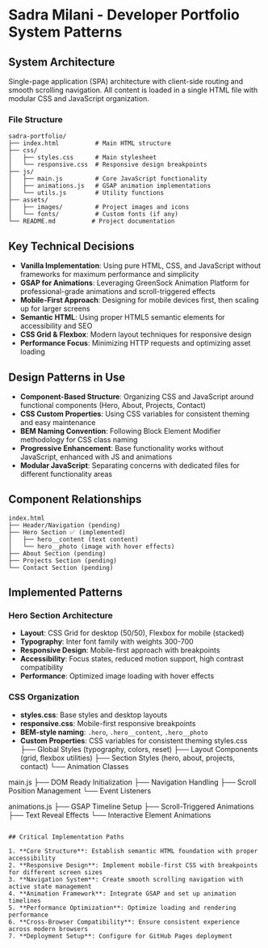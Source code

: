 # Sadra Milani - Developer Portfolio System Patterns

## System Architecture

Single-page application (SPA) architecture with client-side routing and smooth scrolling navigation. All content is loaded in a single HTML file with modular CSS and JavaScript organization.

### File Structure

```
sadra-portfolio/
├── index.html          # Main HTML structure
├── css/
│   ├── styles.css      # Main stylesheet
│   └── responsive.css  # Responsive design breakpoints
├── js/
│   ├── main.js         # Core JavaScript functionality
│   ├── animations.js   # GSAP animation implementations
│   └── utils.js        # Utility functions
├── assets/
│   ├── images/         # Project images and icons
│   └── fonts/          # Custom fonts (if any)
└── README.md          # Project documentation
```

## Key Technical Decisions

- **Vanilla Implementation**: Using pure HTML, CSS, and JavaScript without frameworks for maximum performance and simplicity
- **GSAP for Animations**: Leveraging GreenSock Animation Platform for professional-grade animations and scroll-triggered effects
- **Mobile-First Approach**: Designing for mobile devices first, then scaling up for larger screens
- **Semantic HTML**: Using proper HTML5 semantic elements for accessibility and SEO
- **CSS Grid & Flexbox**: Modern layout techniques for responsive design
- **Performance Focus**: Minimizing HTTP requests and optimizing asset loading

## Design Patterns in Use

- **Component-Based Structure**: Organizing CSS and JavaScript around functional components (Hero, About, Projects, Contact)
- **CSS Custom Properties**: Using CSS variables for consistent theming and easy maintenance
- **BEM Naming Convention**: Following Block Element Modifier methodology for CSS class naming
- **Progressive Enhancement**: Base functionality works without JavaScript, enhanced with JS and animations
- **Modular JavaScript**: Separating concerns with dedicated files for different functionality areas

## Component Relationships

```
index.html
├── Header/Navigation (pending)
├── Hero Section ✅ (implemented)
│   ├── hero__content (text content)
│   └── hero__photo (image with hover effects)
├── About Section (pending)
├── Projects Section (pending)
└── Contact Section (pending)
```

## Implemented Patterns

### Hero Section Architecture
- **Layout**: CSS Grid for desktop (50/50), Flexbox for mobile (stacked)
- **Typography**: Inter font family with weights 300-700
- **Responsive Design**: Mobile-first approach with breakpoints
- **Accessibility**: Focus states, reduced motion support, high contrast compatibility
- **Performance**: Optimized image loading with hover effects

### CSS Organization
- **styles.css**: Base styles and desktop layouts
- **responsive.css**: Mobile-first responsive breakpoints
- **BEM-style naming**: `.hero`, `.hero__content`, `.hero__photo`
- **Custom Properties**: CSS variables for consistent theming
styles.css
├── Global Styles (typography, colors, reset)
├── Layout Components (grid, flexbox utilities)
├── Section Styles (hero, about, projects, contact)
└── Animation Classes

main.js
├── DOM Ready Initialization
├── Navigation Handling
├── Scroll Position Management
└── Event Listeners

animations.js
├── GSAP Timeline Setup
├── Scroll-Triggered Animations
├── Text Reveal Effects
└── Interactive Element Animations
```

## Critical Implementation Paths

1. **Core Structure**: Establish semantic HTML foundation with proper accessibility
2. **Responsive Design**: Implement mobile-first CSS with breakpoints for different screen sizes
3. **Navigation System**: Create smooth scrolling navigation with active state management
4. **Animation Framework**: Integrate GSAP and set up animation timelines
5. **Performance Optimization**: Optimize loading and rendering performance
6. **Cross-Browser Compatibility**: Ensure consistent experience across modern browsers
7. **Deployment Setup**: Configure for GitHub Pages deployment
